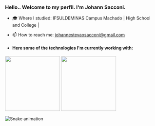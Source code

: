 ### Hello.. Welcome to my perfil. I'm Johann Sacconi.

- 🎓 Where I studied: IFSULDEMINAS Campus Machado | High School and College |
- 📫 How to reach me: johannestevaosacconi@gmail.com

- #### Here some of the technologies I'm currently working with:

<div>
<img height="180em" src="https://github-readme-stats-dgfd.vercel.app/api/top-langs/?username=JESFTechnology&layout=compact&langs_count=7&theme=dracula"/>
<img height="180em" src="https://github-readme-stats-dgfd.vercel.app/api?username=JESFTechnology&show_icons=true&theme=dracula&include_all_commits=true&count_private=true"/>
</div>
  
![Snake animation](https://github.com/JESFTechnology/JESFTechnology/blob/output/github-contribution-grid-snake-dark.svg)
